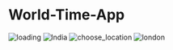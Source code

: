 # World-Time-App

![loading](https://user-images.githubusercontent.com/43928117/109410370-24063380-79c0-11eb-8a28-a2eb1c935eeb.png)
![India](https://user-images.githubusercontent.com/43928117/109410373-2c5e6e80-79c0-11eb-99c1-a1b6523a2cf3.png)
![choose_location](https://user-images.githubusercontent.com/43928117/109410384-4009d500-79c0-11eb-892e-9b34c49a94aa.png)
![london](https://user-images.githubusercontent.com/43928117/109410387-426c2f00-79c0-11eb-80b1-16e4604b8905.png)
